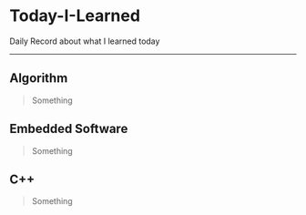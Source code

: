 # Today-I-Learned
Daily Record about what I learned today

-------------------

## Algorithm
> Something

## Embedded Software
> Something

## C++
> Something



